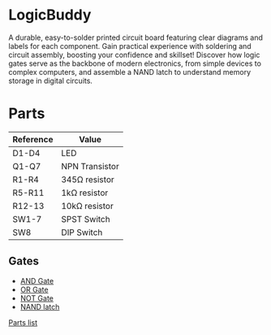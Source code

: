 # LogicBuddy

A durable, easy-to-solder printed circuit board featuring clear diagrams and labels for each component. Gain practical experience with soldering and circuit assembly, boosting your confidence and skillset! Discover how logic gates serve as the backbone of modern electronics, from simple devices to complex computers, and assemble a NAND latch to understand memory storage in digital circuits.

# Parts

| Reference | Value |
| --- | --- |
| D1-D4 | LED |
| Q1-Q7 | NPN Transistor |
| R1-R4 | 345Ω resistor |
| R5-R11 | 1kΩ resistor |
| R12-13 | 10kΩ resistor |
| SW1-7 | SPST Switch |
| SW8 | DIP Switch |

## Gates

* [AND Gate](https://www.falstad.com/circuit/circuitjs.html?ctz=CQAgjCAMB0l3BWcMBMcUHYMGZIA4UA2ATmIxAUgpABZsKBTAWjDACgA3W7FcY3urzA0aUMTSpIq06AjYAXECjx5wYXtmyE1vKhBgISdCXgyEMkFAhTEo0QggwoaYYpBoYaxBGFVg4IAAmDABmAIYArgA28gpKKuBmIJraYEl6doZkGMTY1jQIZG6qMA54WuZg2MQE+DnIVMHh0bEAzkr4Sk5dvJi6YuFRrQxs7cqqfcnWPWJUg8NsAE4dExIzztIgbnBL8atUeb1rVNuQbIHJeKKEoikgN0pBoZExTFEMgbvYV-eigr9iXBnADuSmcOj2EJByS0ALuxG00Lu6lUyMI0jYoOR-G4Qhx0JQ4NYvU6GygmPW3UmZIJCTQEwSaURFP+40hbNpDK5M057NJCQJ-ImpO6vLJbPp5Kx0zJhx5LJ4kJoDw5LJVCWVomEomhmvAIlx+p1Ct4D3+2vJQA)
* [OR Gate](https://www.falstad.com/circuit/circuitjs.html?ctz=CQAgjCAMB0l3BWcMBMcUHYMGZIA4UA2ATmIxAUgpABZsKBTAWjDACgA3W7FcY3urzA0aUMTSpIq06AjYAXECjx5wYXtmyE1vKhCY1ZNPBmU1CNBCTB5RqGxIvFbx9WCRg4IACYMAZgCGAK4ANvIKSirgGNqa2mAxYvqGCMamthYIxJAJ2va2kE62mOqkQl6+gaHhAM5K+EqmjbyYuuAggSE1DGx1yqqtINgILU16HQFdPQBO9QMSzUoLVNlwbLP9S1TDLcsgq5Bs3kO2IBZDWmeivJXBYUwhDN7rJ6LngldiuIcA7kooolYLSiQKgbD+cU+kOIeXBF3i-CGhFUYERv3+gPUcy2YL+g3xTQB0jhH02ZKi6PJAyig0pNJpDU2lMZDIGYzhZIWZIa6J2OL5tJJPEiqnM1wpJPOmzF4BEuNo52Eog+SvlH3ewtVvMu6lUWhRynl+r4GmR4ENvLNqIEmrRcOhsVOMKNTsdgMIxIhpzAHvh4F9dIGLJRiUOQA)
* [NOT Gate](https://www.falstad.com/circuit/circuitjs.html?ctz=CQAgjCAMB0l3BWcMBMcUHYMGZIA4UA2ATmIxAUgpABZsKBTAWjDACgA3WmvEFGqjR7hiKKOIHUq06AjYAXPhjFhCVbAhVrxEFrOJ4ENDHmIIyxbMQgwwojRkJgTKFKQSFeYOCAAmDADMAQwBXABt5NgBnEA0xbDRuXgTpcBBgsKiGNgAnJXjEuNjEqm84Nl9YzXAhWlUamj4-QNCIpjCGX1yqlVqiwkb1coB3OsIGsb5JSDZRmnr+QWFFqFmekAGkjcG1oV5NvZExGdGi53GilA9V0+qr8cP7m62Vx+uTrbsxHlLRZ5+jrQ8OoSrtgcUlslQaNMAUqLDwNoZkA)
* [NAND latch](http://www.falstad.com/circuit/circuitjs.html?ctz=CQAgjCAMB0l3BWcMBMcUHYMGZIA4UA2ATmIxAUgpABZsKBTAWjDACgA3WmvEQm7rxaEoomlSRUp0BGwDuIbNhHiqNYirhQ2AF3AYRYESnHgRVCExrRsxbBgR5CkDGXV0osHNjyuENQjwfNAwBMC0AEwYAMwBDAFcAGx1dfREmfhATKgyBC08EQiKaGgQwPBoDSCNyGH44bBMUIOJIFGIPcKoouKSUgCdFSAEmPCpsBBQQUalkODZB1imjNLNRLsgF8DAp3NW9i3g2AGdt3cyeacz8uMTjhhOztcuVm9i7h4VlISXFNGnfpsvv8WDtaD8wUDwQCwZcDvJoXsXuYEdk-llTICtr8xqtXnN5osDFcBGjZhtNoMSj8RD4RviJpsIooKgDaf8qFMeglkgicZyMFNcVDMEKBbthajTFZeM0hJcRXh5bKlejFbxGhjxlMoY1ZmTtAo0b9qU8oaaLi9IVKcrjRdNJUbBQ7xsMXYbFJN3d93brAjCpj6Zh6g7jTcHzXCw3DXmwgA)

[Parts list](https://docs.google.com/spreadsheets/d/e/2PACX-1vQcbd3u2FSdjSrrMugmj8Pl3sIFiQrY80xA-rvQpsKqJZOuXIbTLq43Xqpactsh0kT7ian0Zf0PcqA9/pubhtml)
